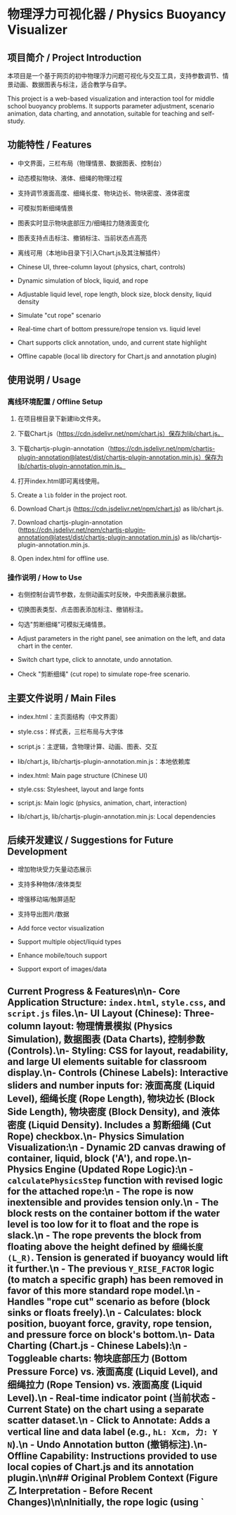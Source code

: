 # 物理浮力可视化器 / Physics Buoyancy Visualizer

## 项目简介 / Project Introduction

本项目是一个基于网页的初中物理浮力问题可视化与交互工具，支持参数调节、情景动画、数据图表与标注，适合教学与自学。

This project is a web-based visualization and interaction tool for middle school buoyancy problems. It supports parameter adjustment, scenario animation, data charting, and annotation, suitable for teaching and self-study.

## 功能特性 / Features

- 中文界面，三栏布局（物理情景、数据图表、控制台）
- 动态模拟物块、液体、细绳的物理过程
- 支持调节液面高度、细绳长度、物块边长、物块密度、液体密度
- 可模拟剪断细绳情景
- 图表实时显示物块底部压力/细绳拉力随液面变化
- 图表支持点击标注、撤销标注、当前状态点高亮
- 离线可用（本地lib目录下引入Chart.js及其注解插件）

- Chinese UI, three-column layout (physics, chart, controls)
- Dynamic simulation of block, liquid, and rope
- Adjustable liquid level, rope length, block size, block density, liquid density
- Simulate "cut rope" scenario
- Real-time chart of bottom pressure/rope tension vs. liquid level
- Chart supports click annotation, undo, and current state highlight
- Offline capable (local lib directory for Chart.js and annotation plugin)

## 使用说明 / Usage

### 离线环境配置 / Offline Setup
1. 在项目根目录下新建lib文件夹。
2. 下载Chart.js（https://cdn.jsdelivr.net/npm/chart.js）保存为lib/chart.js。
3. 下载chartjs-plugin-annotation（https://cdn.jsdelivr.net/npm/chartjs-plugin-annotation@latest/dist/chartjs-plugin-annotation.min.js）保存为lib/chartjs-plugin-annotation.min.js。
4. 打开index.html即可离线使用。

1. Create a `lib` folder in the project root.
2. Download Chart.js (https://cdn.jsdelivr.net/npm/chart.js) as lib/chart.js.
3. Download chartjs-plugin-annotation (https://cdn.jsdelivr.net/npm/chartjs-plugin-annotation@latest/dist/chartjs-plugin-annotation.min.js) as lib/chartjs-plugin-annotation.min.js.
4. Open index.html for offline use.

### 操作说明 / How to Use
- 右侧控制台调节参数，左侧动画实时反映，中央图表展示数据。
- 切换图表类型、点击图表添加标注、撤销标注。
- 勾选"剪断细绳"可模拟无绳情景。

- Adjust parameters in the right panel, see animation on the left, and data chart in the center.
- Switch chart type, click to annotate, undo annotation.
- Check "剪断细绳" (cut rope) to simulate rope-free scenario.

## 主要文件说明 / Main Files
- index.html：主页面结构（中文界面）
- style.css：样式表，三栏布局与大字体
- script.js：主逻辑，含物理计算、动画、图表、交互
- lib/chart.js, lib/chartjs-plugin-annotation.min.js：本地依赖库

- index.html: Main page structure (Chinese UI)
- style.css: Stylesheet, layout and large fonts
- script.js: Main logic (physics, animation, chart, interaction)
- lib/chart.js, lib/chartjs-plugin-annotation.min.js: Local dependencies

## 后续开发建议 / Suggestions for Future Development
- 增加物块受力矢量动态展示
- 支持多种物体/液体类型
- 增强移动端/触屏适配
- 支持导出图片/数据

- Add force vector visualization
- Support multiple object/liquid types
- Enhance mobile/touch support
- Support export of images/data

## Current Progress & Features\n\n- **Core Application Structure**: `index.html`, `style.css`, and `script.js` files.\n- **UI Layout (Chinese)**: Three-column layout: 物理情景模拟 (Physics Simulation), 数据图表 (Data Charts), 控制参数 (Controls).\n- **Styling**: CSS for layout, readability, and large UI elements suitable for classroom display.\n- **Controls (Chinese Labels)**: Interactive sliders and number inputs for: 液面高度 (Liquid Level), 细绳长度 (Rope Length), 物块边长 (Block Side Length), 物块密度 (Block Density), and 液体密度 (Liquid Density). Includes a 剪断细绳 (Cut Rope) checkbox.\n- **Physics Simulation Visualization**:\n    - Dynamic 2D canvas drawing of container, liquid, block ('A'), and rope.\n- **Physics Engine (Updated Rope Logic)**:\n    - `calculatePhysicsStep` function with revised logic for the attached rope:\n        - The rope is now **inextensible** and provides **tension only**.\n        - The block rests on the container bottom if the water level is too low for it to float and the rope is slack.\n        - The rope prevents the block from floating above the height defined by `细绳长度 (L_R)`. Tension is generated if buoyancy would lift it further.\n        - The previous `Y_RISE_FACTOR` logic (to match a specific graph) has been removed in favor of this more standard rope model.\n    - Handles \"rope cut\" scenario as before (block sinks or floats freely).\n    - Calculates: block position, buoyant force, gravity, rope tension, and pressure force on block's bottom.\n- **Data Charting (Chart.js - Chinese Labels)**:\n    - Toggleable charts: 物块底部压力 (Bottom Pressure Force) vs. 液面高度 (Liquid Level), and 细绳拉力 (Rope Tension) vs. 液面高度 (Liquid Level).\n    - Real-time indicator point (当前状态 - Current State) on the chart using a separate scatter dataset.\n    - Click to Annotate: Adds a vertical line and data label (e.g., `hL: Xcm, 力: Y N`).\n    - Undo Annotation button (撤销标注).\n- **Offline Capability**: Instructions provided to use local copies of Chart.js and its annotation plugin.\n\n## Original Problem Context (Figure 乙 Interpretation - Before Recent Changes)\n\nInitially, the rope logic (using `
